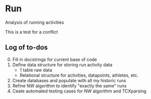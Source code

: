 # Run
Analysis of running activities

This is a test for a conflict

## Log of to-dos

0. Fill in docstrings for current base of code
1. Define data structure for storing run activity data
    - 1 table raw data
    - Relational structure for activities, datapoints, athletes, etc.
2. Create databases and populate with all my historic runs
3. Refine NW algorithm to identify "exactly the same" runs
4. Ceate automated testing cases for NW algorithm and TCXparsing

